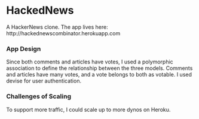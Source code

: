 <h1>HackedNews</h1>
<p>A HackerNews clone. The app lives here: http://hackednewscombinator.herokuapp.com</p>
<h3>App Design</h3>
<p>
    Since both comments and articles have votes, I used a polymorphic association to define the relationship between the
    three models. Comments and articles have many votes, and a vote belongs to both as votable. I used devise for user authentication.
</p>
<h3>Challenges of Scaling</h3>
<p>
    To support more traffic, I could scale up to more dynos on Heroku.
</p>